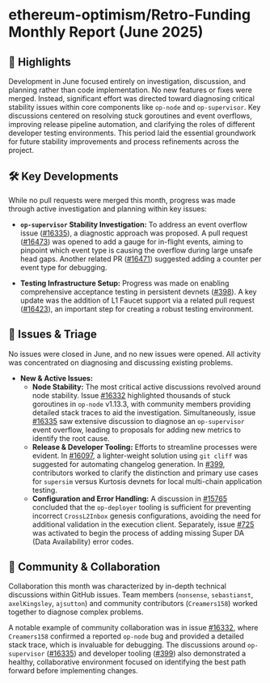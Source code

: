 # ethereum-optimism/Retro-Funding Monthly Report (June 2025)

## 🚀 Highlights
Development in June focused entirely on investigation, discussion, and planning rather than code implementation. No new features or fixes were merged. Instead, significant effort was directed toward diagnosing critical stability issues within core components like `op-node` and `op-supervisor`. Key discussions centered on resolving stuck goroutines and event overflows, improving release pipeline automation, and clarifying the roles of different developer testing environments. This period laid the essential groundwork for future stability improvements and process refinements across the project.

## 🛠️ Key Developments
While no pull requests were merged this month, progress was made through active investigation and planning within key issues:

- **`op-supervisor` Stability Investigation:** To address an event overflow issue ([#16335](https://github.com/ethereum-optimism/Retro-Funding/issues/16335)), a diagnostic approach was proposed. A pull request ([#16473](https://github.com/ethereum-optimism/optimism/pull/16473)) was opened to add a gauge for in-flight events, aiming to pinpoint which event type is causing the overflow during large unsafe head gaps. Another related PR ([#16471](https://github.com/ethereum-optimism/optimism/pull/16471)) suggested adding a counter per event type for debugging.

- **Testing Infrastructure Setup:** Progress was made on enabling comprehensive acceptance testing in persistent devnets ([#398](https://github.com/ethereum-optimism/Retro-Funding/issues/398)). A key update was the addition of L1 Faucet support via a related pull request ([#16423](https://github.com/ethereum-optimism/optimism/pull/16423)), an important step for creating a robust testing environment.

## 🐛 Issues & Triage
No issues were closed in June, and no new issues were opened. All activity was concentrated on diagnosing and discussing existing problems.

- **New & Active Issues:**
    - **Node Stability:** The most critical active discussions revolved around node stability. Issue [#16332](https://github.com/ethereum-optimism/Retro-Funding/issues/16332) highlighted thousands of stuck goroutines in `op-node` v1.13.3, with community members providing detailed stack traces to aid the investigation. Simultaneously, issue [#16335](https://github.com/ethereum-optimism/Retro-Funding/issues/16335) saw extensive discussion to diagnose an `op-supervisor` event overflow, leading to proposals for adding new metrics to identify the root cause.
    - **Release & Developer Tooling:** Efforts to streamline processes were evident. In [#16097](https://github.com/ethereum-optimism/Retro-Funding/issues/16097), a lighter-weight solution using `git cliff` was suggested for automating changelog generation. In [#399](https://github.com/ethereum-optimism/Retro-Funding/issues/399), contributors worked to clarify the distinction and primary use cases for `supersim` versus Kurtosis devnets for local multi-chain application testing.
    - **Configuration and Error Handling:** A discussion in [#15765](https://github.com/ethereum-optimism/Retro-Funding/issues/15765) concluded that the `op-deployer` tooling is sufficient for preventing incorrect `CrossL2Inbox` genesis configurations, avoiding the need for additional validation in the execution client. Separately, issue [#725](https://github.com/ethereum-optimism/Retro-Funding/issues/725) was activated to begin the process of adding missing Super DA (Data Availability) error codes.

## 💬 Community & Collaboration
Collaboration this month was characterized by in-depth technical discussions within GitHub issues. Team members (`nonsense`, `sebastianst`, `axelKingsley`, `ajsutton`) and community contributors (`Creamers158`) worked together to diagnose complex problems.

A notable example of community collaboration was in issue [#16332](https://github.com/ethereum-optimism/Retro-Funding/issues/16332), where `Creamers158` confirmed a reported `op-node` bug and provided a detailed stack trace, which is invaluable for debugging. The discussions around `op-supervisor` ([#16335](https://github.com/ethereum-optimism/Retro-Funding/issues/16335)) and developer tooling ([#399](https://github.com/ethereum-optimism/Retro-Funding/issues/399)) also demonstrated a healthy, collaborative environment focused on identifying the best path forward before implementing changes.
